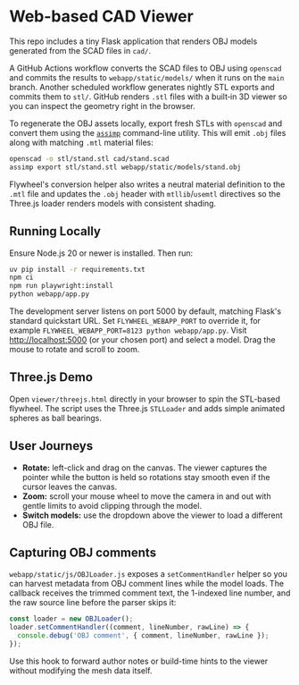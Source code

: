 # Web-based CAD Viewer

This repo includes a tiny Flask application that renders OBJ models generated from the SCAD files in `cad/`.

A GitHub Actions workflow converts the SCAD files to OBJ using `openscad` and
commits the results to `webapp/static/models/` when it runs on the `main`
branch. Another scheduled workflow generates nightly STL exports and commits
them to `stl/`. GitHub renders `.stl` files with a built‑in 3D viewer so you can
inspect the geometry right in the browser.

To regenerate the OBJ assets locally, export fresh STLs with `openscad` and
convert them using the [`assimp`](https://github.com/assimp/assimp) command-line
utility. This will emit `.obj` files along with matching `.mtl` material files:

```bash
openscad -o stl/stand.stl cad/stand.scad
assimp export stl/stand.stl webapp/static/models/stand.obj
```

Flywheel's conversion helper also writes a neutral material definition to the
`.mtl` file and updates the `.obj` header with `mtllib`/`usemtl` directives so
the Three.js loader renders models with consistent shading.

## Running Locally

Ensure Node.js 20 or newer is installed. Then run:

```bash
uv pip install -r requirements.txt
npm ci
npm run playwright:install
python webapp/app.py
```

The development server listens on port 5000 by default, matching Flask's
standard quickstart URL. Set ``FLYWHEEL_WEBAPP_PORT`` to override it, for
example ``FLYWHEEL_WEBAPP_PORT=8123 python webapp/app.py``. Visit
[http://localhost:5000](http://localhost:5000) (or your chosen port) and select
a model. Drag the mouse to rotate and scroll to zoom.

## Three.js Demo

Open `viewer/threejs.html` directly in your browser to spin the STL-based flywheel. The script uses the Three.js `STLLoader` and adds simple animated spheres as ball bearings.

## User Journeys

- **Rotate:** left-click and drag on the canvas. The viewer captures the pointer while
  the button is held so rotations stay smooth even if the cursor leaves the canvas.
- **Zoom:** scroll your mouse wheel to move the camera in and out with gentle limits to
  avoid clipping through the model.
- **Switch models:** use the dropdown above the viewer to load a different OBJ file.

## Capturing OBJ comments

`webapp/static/js/OBJLoader.js` exposes a `setCommentHandler` helper so you can harvest metadata from
OBJ comment lines while the model loads. The callback receives the trimmed comment text, the 1-indexed
line number, and the raw source line before the parser skips it:

```js
const loader = new OBJLoader();
loader.setCommentHandler((comment, lineNumber, rawLine) => {
  console.debug('OBJ comment', { comment, lineNumber, rawLine });
});
```

Use this hook to forward author notes or build-time hints to the viewer without modifying the mesh data
itself.
